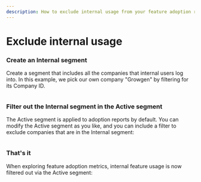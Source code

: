 ```yaml
---
description: How to exclude internal usage from your feature adoption reports
---
```


# Exclude internal usage

### Create an Internal segment

Create a segment that includes all the companies that internal users log into. In this example, we pick our own company "Growgen" by filtering for its Company ID.

<figure><img src="../.gitbook/assets/CleanShot 2025-01-23 at 1 .48.30@2x.png" alt=""><figcaption></figcaption></figure>

### Filter out the Internal segment in the Active segment

The Active segment is applied to adoption reports by default. You can modify the Active segment as you like, and you can include a filter to exclude companies that are in the Internal segment:

<figure><img src="../.gitbook/assets/CleanShot 2025-01-23 at 1 .49.29@2x.png" alt=""><figcaption></figcaption></figure>

### That's it

When exploring feature adoption metrics, internal feature usage is now filtered out via the Active segment:

<figure><img src="../.gitbook/assets/CleanShot 2025-01-23 at 1 .49.55@2x.png" alt=""><figcaption></figcaption></figure>

